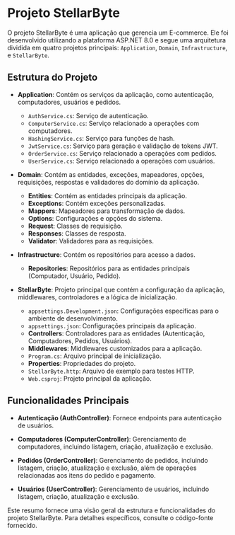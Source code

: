 # Projeto StellarByte

O projeto StellarByte é uma aplicação que gerencia um E-commerce. Ele foi desenvolvido utilizando a plataforma ASP.NET 8.0 e segue uma arquitetura dividida em quatro projetos principais: `Application`, `Domain`, `Infrastructure`, e `StellarByte`.

## Estrutura do Projeto

- **Application**: Contém os serviços da aplicação, como autenticação, computadores, usuários e pedidos.

  - `AuthService.cs`: Serviço de autenticação.
  - `ComputerService.cs`: Serviço relacionado a operações com computadores.
  - `HashingService.cs`: Serviço para funções de hash.
  - `JwtService.cs`: Serviço para geração e validação de tokens JWT.
  - `OrderService.cs`: Serviço relacionado a operações com pedidos.
  - `UserService.cs`: Serviço relacionado a operações com usuários.

- **Domain**: Contém as entidades, exceções, mapeadores, opções, requisições, respostas e validadores do domínio da aplicação.

  - **Entities**: Contém as entidades principais da aplicação.
  - **Exceptions**: Contém exceções personalizadas.
  - **Mappers**: Mapeadores para transformação de dados.
  - **Options**: Configurações e opções do sistema.
  - **Request**: Classes de requisição.
  - **Responses**: Classes de resposta.
  - **Validator**: Validadores para as requisições.

- **Infrastructure**: Contém os repositórios para acesso a dados.

  - **Repositories**: Repositórios para as entidades principais (Computador, Usuário, Pedido).

- **StellarByte**: Projeto principal que contém a configuração da aplicação, middlewares, controladores e a lógica de inicialização.

  - `appsettings.Development.json`: Configurações específicas para o ambiente de desenvolvimento.
  - `appsettings.json`: Configurações principais da aplicação.
  - **Controllers**: Controladores para as entidades (Autenticação, Computadores, Pedidos, Usuários).
  - **Middlewares**: Middlewares customizados para a aplicação.
  - `Program.cs`: Arquivo principal de inicialização.
  - **Properties**: Propriedades do projeto.
  - `StellarByte.http`: Arquivo de exemplo para testes HTTP.
  - `Web.csproj`: Projeto principal da aplicação.

## Funcionalidades Principais

- **Autenticação (AuthController)**: Fornece endpoints para autenticação de usuários.

- **Computadores (ComputerController)**: Gerenciamento de computadores, incluindo listagem, criação, atualização e exclusão.

- **Pedidos (OrderController)**: Gerenciamento de pedidos, incluindo listagem, criação, atualização e exclusão, além de operações relacionadas aos itens do pedido e pagamento.

- **Usuários (UserController)**: Gerenciamento de usuários, incluindo listagem, criação, atualização e exclusão.

Este resumo fornece uma visão geral da estrutura e funcionalidades do projeto StellarByte. Para detalhes específicos, consulte o código-fonte fornecido.
